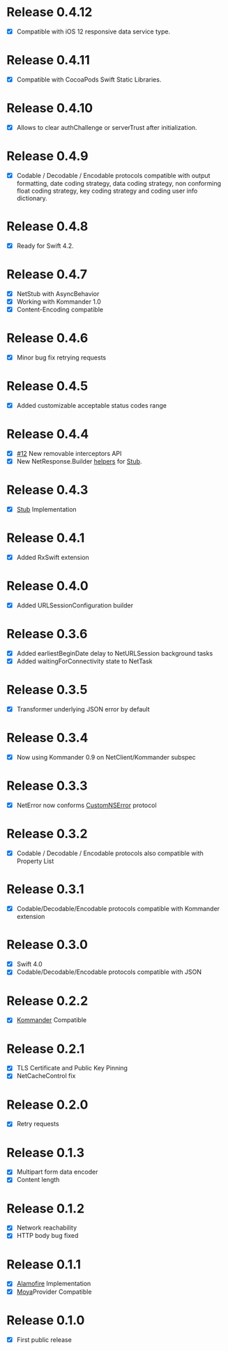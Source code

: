 # Release 0.4.12

- [x] Compatible with iOS 12 responsive data service type.

# Release 0.4.11

- [x] Compatible with CocoaPods Swift Static Libraries.

# Release 0.4.10

- [x] Allows to clear authChallenge or serverTrust after initialization.

# Release 0.4.9

- [x] Codable / Decodable / Encodable protocols compatible with output formatting, date coding strategy, data coding strategy, non conforming float coding strategy, key coding strategy and coding user info dictionary.

# Release 0.4.8

- [x] Ready for Swift 4.2.

# Release 0.4.7

- [x] NetStub with AsyncBehavior
- [x] Working with Kommander 1.0
- [x] Content-Encoding compatible

# Release 0.4.6

- [x] Minor bug fix retrying requests

# Release 0.4.5

- [x] Added customizable acceptable status codes range

# Release 0.4.4

- [x] [#12](https://github.com/intelygenz/NetClient-iOS/pull/12) New removable interceptors API
- [x] New NetResponse.Builder [helpers](https://github.com/intelygenz/NetClient-iOS/blob/master/Core/NetResponse%2BBuild.swift#L106) for [Stub](https://en.wikipedia.org/wiki/Method_stub).

# Release 0.4.3

- [x] [Stub](https://en.wikipedia.org/wiki/Method_stub) Implementation

# Release 0.4.1

- [x] Added RxSwift extension

# Release 0.4.0

- [x] Added URLSessionConfiguration builder

# Release 0.3.6

- [x] Added earliestBeginDate delay to NetURLSession background tasks
- [x] Added waitingForConnectivity state to NetTask

# Release 0.3.5

- [x] Transformer underlying JSON error by default

# Release 0.3.4

- [x] Now using Kommander 0.9 on NetClient/Kommander subspec

# Release 0.3.3

- [x] NetError now conforms [CustomNSError](https://github.com/apple/swift-evolution/blob/master/proposals/0112-nserror-bridging.md#new-protocols) protocol

# Release 0.3.2

- [x] Codable / Decodable / Encodable protocols also compatible with Property List

# Release 0.3.1

- [x] Codable/Decodable/Encodable protocols compatible with Kommander extension

# Release 0.3.0

- [x] Swift 4.0
- [x] Codable/Decodable/Encodable protocols compatible with JSON

# Release 0.2.2

- [x] [Kommander](https://github.com/intelygenz/Kommander-iOS) Compatible

# Release 0.2.1

- [x] TLS Certificate and Public Key Pinning
- [x] NetCacheControl fix

# Release 0.2.0

- [x] Retry requests

# Release 0.1.3

- [x] Multipart form data encoder
- [x] Content length

# Release 0.1.2

- [x] Network reachability
- [x] HTTP body bug fixed

# Release 0.1.1

- [x] [Alamofire](https://github.com/Alamofire/Alamofire) Implementation
- [x] [Moya](https://github.com/Moya/Moya)Provider Compatible

# Release 0.1.0

- [x] First public release

